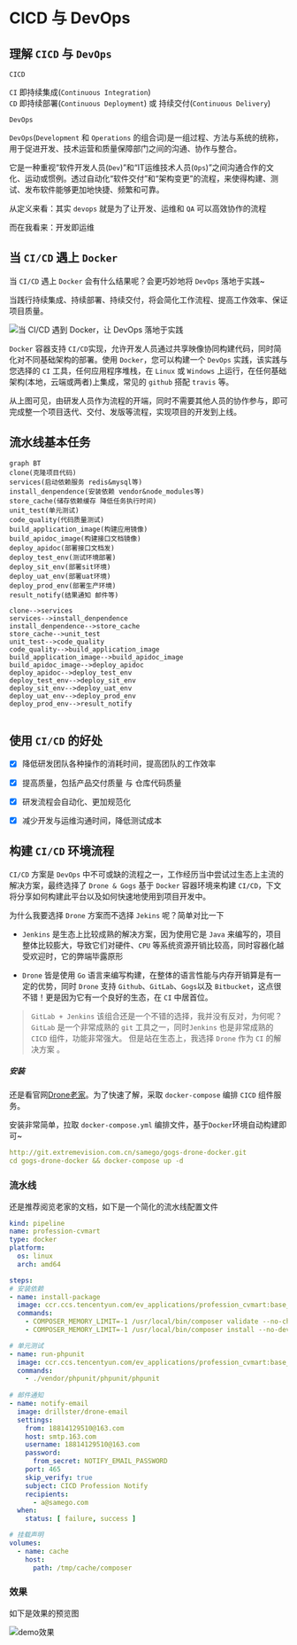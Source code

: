 # CICD 与 DevOps

## 理解 `CICD` 与 `DevOps` 

`CICD`   

`CI` 即持续集成(`Continuous Integration`)  
`CD` 即持续部署(`Continuous Deployment`) 或 持续交付(`Continuous Delivery`)



`DevOps` 

`DevOps`(`Development` 和 `Operations` 的组合词)是一组过程、方法与系统的统称，用于促进开发、技术运营和质量保障部门之间的沟通、协作与整合。  

它是一种重视“软件开发人员(`Dev`)”和“IT运维技术人员(`Ops`)”之间沟通合作的文化、运动或惯例。透过自动化“软件交付”和“架构变更”的流程，来使得构建、测试、发布软件能够更加地快捷、频繁和可靠。  



从定义来看：其实 `devops` 就是为了让开发、运维和 `QA` 可以高效协作的流程  

而在我看来：开发即运维

## 当 `CI/CD` 遇上 `Docker`

当 `CI/CD` 遇上 `Docker` 会有什么结果呢？会更巧妙地将 `DevOps` 落地于实践~  

当践行持续集成、持续部署、持续交付，将会简化工作流程、提高工作效率、保证项目质量。



![当 CI/CD 遇到 Docker，让 DevOps 落地于实践](https://s1.ax1x.com/2020/09/21/wqVOJ0.png)



`Docker` 容器支持 `CI/CD`实现，允许开发人员通过共享映像协同构建代码，同时简化对不同基础架构的部署。使用 `Docker`，您可以构建一个 `DevOps` 实践，该实践与您选择的 `CI` 工具，任何应用程序堆栈，在 `Linux` 或 `Windows` 上运行，在任何基础架构(本地，云端或两者)上集成，常见的 `github` 搭配 `travis` 等。  



从上图可见，由研发人员作为流程的开端，同时不需要其他人员的协作参与，即可完成整一个项目迭代、交付、发版等流程，实现项目的开发到上线。  



## 流水线基本任务

```mermaid
graph BT
clone(克隆项目代码)
services(启动依赖服务 redis&mysql等)
install_denpendence(安装依赖 vendor&node_modules等)
store_cache(储存依赖缓存 降低任务执行时间)
unit_test(单元测试)
code_quality(代码质量测试)
build_application_image(构建应用镜像)
build_apidoc_image(构建接口文档镜像)
deploy_apidoc(部署接口文档发)
deploy_test_env(测试环境部署)
deploy_sit_env(部署sit环境)
deploy_uat_env(部署uat环境)
deploy_prod_env(部署生产环境)
result_notify(结果通知 邮件等)

clone-->services
services-->install_denpendence
install_denpendence-->store_cache
store_cache-->unit_test
unit_test-->code_quality
code_quality-->build_application_image
build_application_image-->build_apidoc_image
build_apidoc_image-->deploy_apidoc
deploy_apidoc-->deploy_test_env
deploy_test_env-->deploy_sit_env
deploy_sit_env-->deploy_uat_env
deploy_uat_env-->deploy_prod_env
deploy_prod_env-->result_notify


```





## 使用 `CI/CD` 的好处

- [x] 降低研发团队各种操作的消耗时间，提高团队的工作效率

- [x] 提高质量，包括产品交付质量 与 仓库代码质量

- [x] 研发流程会自动化、更加规范化

- [x] 减少开发与运维沟通时间，降低测试成本



## 构建 `CI/CD` 环境流程

`CI/CD` 方案是 `DevOps` 中不可或缺的流程之一，工作经历当中尝试过生态上主流的解决方案，最终选择了 `Drone & Gogs` 基于 `Docker` 容器环境来构建 `CI/CD`，下文将分享如何构建此平台以及如何快速地使用到项目开发中。  



为什么我要选择 `Drone` 方案而不选择 `Jekins` 呢？简单对比一下

- `Jenkins` 是生态上比较成熟的解决方案，因为使用它是 `Java` 来编写的，项目整体比较膨大，导致它们对硬件、`CPU` 等系统资源开销比较高，同时容器化越受欢迎时，它的弊端毕露原形

- `Drone` 皆是使用 `Go` 语言来编写构建，在整体的语言性能与内存开销算是有一定的优势，同时 `Drone` 支持 `Github`、`GitLab`、`Gogs`以及 `Bitbucket`，这点很不错！更是因为它有一个良好的生态，在 `CI` 中居首位。

> `GitLab + Jenkins` 该组合还是一个不错的选择，我并没有反对，为何呢？`GitLab` 是一个非常成熟的 `git` 工具之一，同时`Jenkins` 也是非常成熟的 `CICD` 组件，功能非常强大。 但是站在生态上，我选择 `Drone` 作为 `CI` 的解决方案 。



##### 安装

还是看官网[Drone老家](https://drone.io)。为了快速了解，采取 `docker-compose` 编排 `CICD`  组件服务。  

安装非常简单，拉取 `docker-compose.yml` 编排文件，基于`Docker`环境自动构建即可~

```yaml
http://git.extremevision.com.cn/samego/gogs-drone-docker.git
cd gogs-drone-docker && docker-compose up -d
```



### 流水线

还是推荐阅览老家的文档，如下是一个简化的流水线配置文件

```yaml
kind: pipeline
name: profession-cvmart
type: docker
platform:
  os: linux
  arch: amd64

steps:
# 安装依赖
- name: install-package
  image: ccr.ccs.tencentyun.com/ev_applications/profession_cvmart:base_1.0.0
  commands:
    - COMPOSER_MEMORY_LIMIT=-1 /usr/local/bin/composer validate --no-check-all --strict
    - COMPOSER_MEMORY_LIMIT=-1 /usr/local/bin/composer install --no-dev --prefer-dist --optimize-autoloader -vvv

# 单元测试
- name: run-phpunit
  image: ccr.ccs.tencentyun.com/ev_applications/profession_cvmart:base_1.0.0
  commands:
    - ./vendor/phpunit/phpunit/phpunit
  
# 邮件通知
- name: notify-email
  image: drillster/drone-email
  settings:
    from: 18814129510@163.com
    host: smtp.163.com
    username: 18814129510@163.com
    password:
      from_secret: NOTIFY_EMAIL_PASSWORD
    port: 465
    skip_verify: true
    subject: CICD Profession Notify
    recipients:
      - a@samego.com
  when:
    status: [ failure, success ]

# 挂载声明
volumes:
  - name: cache
    host:
      path: /tmp/cache/composer
```



### 效果

如下是效果的预览图

![demo效果](https://s1.ax1x.com/2020/09/21/wqZVSK.png)



 



